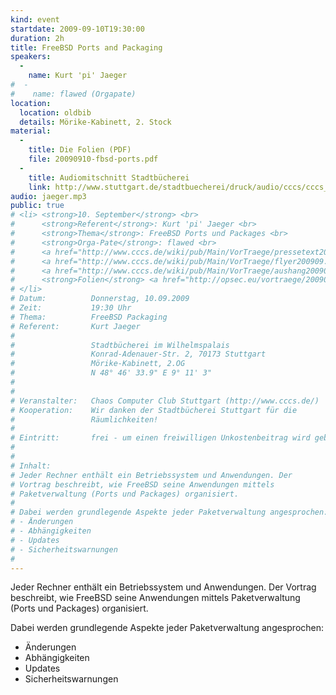 ```yaml
---
kind: event
startdate: 2009-09-10T19:30:00
duration: 2h
title: FreeBSD Ports and Packaging
speakers:
  -
    name: Kurt 'pi' Jaeger
#  -
#    name: flawed (Orgapate)
location:
  location: oldbib
  details: Mörike-Kabinett, 2. Stock
material:
  -
    title: Die Folien (PDF)
    file: 20090910-fbsd-ports.pdf
  -
    title: Audiomitschnitt Stadtbücherei
    link: http://www.stuttgart.de/stadtbuecherei/druck/audio/cccs/cccs_audio.htm#10
audio: jaeger.mp3
public: true
# <li> <strong>10. September</strong> <br>
#      <strong>Referent</strong>: Kurt 'pi' Jaeger <br>
#      <strong>Thema</strong>: FreeBSD Ports und Packages <br>
#      <strong>Orga-Pate</strong>: flawed <br>
#      <a href="http://www.cccs.de/wiki/pub/Main/VorTraege/pressetext200909.txt" target="_top">Pressetext 09/2009</a> <br>
#      <a href="http://www.cccs.de/wiki/pub/Main/VorTraege/flyer200909.pdf" target="_top">Flyer 09/2009</a> <br>
#      <a href="http://www.cccs.de/wiki/pub/Main/VorTraege/aushang200909.pdf" target="_top">Aushang 09/2009</a> <br>
#      <strong>Folien</strong> <a href="http://opsec.eu/vortraege/20090910-fbsd-ports.pdf" target="_top">http://opsec.eu/vortraege/20090910-fbsd-ports.pdf</a>
# </li>
# Datum:          Donnerstag, 10.09.2009
# Zeit:           19:30 Uhr
# Thema:          FreeBSD Packaging
# Referent:       Kurt Jaeger
#
#                 Stadtbücherei im Wilhelmspalais
#                 Konrad-Adenauer-Str. 2, 70173 Stuttgart
#                 Mörike-Kabinett, 2.OG
#                 N 48° 46' 33.9" E 9° 11' 3"
#
#
# Veranstalter:   Chaos Computer Club Stuttgart (http://www.cccs.de/)
# Kooperation:    Wir danken der Stadtbücherei Stuttgart für die
#                 Räumlichkeiten!
#
# Eintritt:       frei - um einen freiwilligen Unkostenbeitrag wird gebeten.
#
#
# Inhalt:
# Jeder Rechner enthält ein Betriebssystem und Anwendungen. Der
# Vortrag beschreibt, wie FreeBSD seine Anwendungen mittels
# Paketverwaltung (Ports und Packages) organisiert.
#
# Dabei werden grundlegende Aspekte jeder Paketverwaltung angesprochen:
# - Änderungen
# - Abhängigkeiten
# - Updates
# - Sicherheitswarnungen
#
---
```

Jeder Rechner enthält ein Betriebssystem und Anwendungen. Der
Vortrag beschreibt, wie FreeBSD seine Anwendungen mittels
Paketverwaltung (Ports und Packages) organisiert.

Dabei werden grundlegende Aspekte jeder Paketverwaltung angesprochen:

* Änderungen
* Abhängigkeiten
* Updates
* Sicherheitswarnungen
